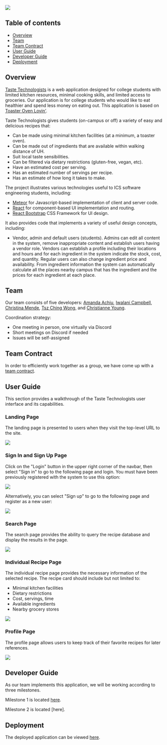 
![](FaS-BldTrnsprnt.png)

## Table of contents

* [Overview](#overview)
* [Team](#team)
* [Team Contract](#team-contract)
* [User Guide](#user-guide)
* [Developer Guide](#developer-guide)
* [Deployment](#deployment)

## Overview

[Taste Technologists](https://github.com/taste-technologists) is a web application designed for college students with limited kitchen resources, minimal cooking skills, and limited access to groceries. Our application is for college students who would like to eat healthier and spend less money on eating out. This application is based on [Toaster Oven Lovin'](https://courses.ics.hawaii.edu/ics314s23/morea/final-project/reading-project-toaster-oven-lovin.html).

Taste Technologists gives students (on-campus or off) a variety of easy and delicious recipes that:
* Can be made using minimal kitchen facilities (at a minimum, a toaster oven).
* Can be made out of ingredients that are available within walking distance of UH.
* Suit local taste sensibilities.
* Can be filtered via dietary restrictions (gluten-free, vegan, etc).
* Have an estimated cost per serving.
* Has an estimated number of servings per recipe.
* Has an estimate of how long it takes to make.


The project illustrates various technologies useful to ICS software engineering students, including:
* [Meteor](https://www.meteor.com/) for Javascript-based implementation of client and server code.
* [React](https://reactjs.org/) for component-based UI implementation and routing.
* [React Bootstrap](https://react-bootstrap.github.io/) CSS Framework for UI design.

It also provides code that implements a variety of useful design concepts, including:

* Vendor, admin and default users (students).  Admins can edit all content in the system, remove inappropriate content and establish users having a vendor role. Vendors can establish a profile including their locations and hours and for each ingredient in the system indicate the stock, cost, and quantity. Regular users can also change ingredient price and availability.  From ingredient information the system can automatically calculate all the places nearby campus that has the ingredient and the prices for each ingredient at each place. 


## Team
Our team consists of five developers: [Amanda Achiu](https://blesssyouu.github.io/), [Iwalani Campbell](https://iwalanicampbell.github.io/), [Christina Mende](https://mendechris.github.io/), [Tsz Ching Wong](https://twong9.github.io/), and [Christianne Young](https://clyyoung.github.io/).

Coordination strategy:
* One meeting in person, one virtually via Discord
* Short meetings on Discord if needed
* Issues will be self-assigned

## Team Contract
In order to efficiently work together as a group, we have come up with a [team contract](https://docs.google.com/document/d/1sjqEOUAvMnTnnFC-cFGRXGMhvwe6CVLrR_du6l2pfGI/edit?usp=sharing).

## User Guide

This section provides a walkthrough of the Taste Technologists user interface and its capabilities.

### Landing Page

The landing page is presented to users when they visit the top-level URL to the site.

![](landing.jpg)

### Sign In and Sign Up Page

Click on the "Login" button in the upper right corner of the navbar, then select "Sign in" to go to the following page and login. You must have been previously registered with the system to use this option:

![](Login.jpg)


Alternatively, you can select "Sign up" to go to the following page and register as a new user:

![](Register.jpg)

### Search Page

The search page provides the ability to query the recipe database and display the results in the page. 

![](search.jpg)

### Individual Recipe Page

The individual recipe page provides the necessary information of the selected recipe. The recipe card should include but not limited to:

* Minimal kitchen facilities 
* Dietary restrictions 
* Cost, servings, time
* Available ingredients 
* Nearby grocery stores

![](individual.jpg)

### Profile Page

The profile page allows users to keep track of their favorite recipes for later references.

![](favorite.jpg)

## Developer Guide

As our team implements this application, we will be working according to three milestones.

Milestone 1 is located [here](https://github.com/orgs/taste-technologists/projects/1).

Milestone 2 is located [here].

## Deployment
The deployed application can be viewed [here](http://147.182.204.39).
